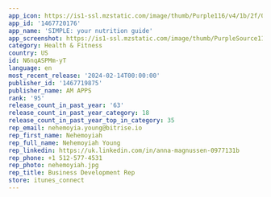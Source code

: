 ```yaml
---
app_icon: https://is1-ssl.mzstatic.com/image/thumb/Purple116/v4/1b/2f/0d/1b2f0d5c-5394-7ce3-4a87-6657d97107c7/AppIcon-0-0-1x_U007emarketing-0-5-0-85-220.png/1024x1024bb.png
app_id: '1467720176'
app_name: 'SIMPLE: your nutrition guide'
app_screenshot: https://is1-ssl.mzstatic.com/image/thumb/PurpleSource116/v4/0f/cd/19/0fcd19cd-2b84-2e48-11ef-09b368cafd65/f62965b2-0cd7-452b-8b10-5df4f1516448_ASO_DietFreeWeightLoss_v1_L_EN_01.jpg/1242x2688bb.png
category: Health & Fitness
country: US
id: N6nqASPMm-yT
language: en
most_recent_release: '2024-02-14T00:00:00'
publisher_id: '1467719875'
publisher_name: AM APPS
rank: '95'
release_count_in_past_year: '63'
release_count_in_past_year_category: 18
release_count_in_past_year_top_in_category: 35
rep_email: nehemoyia.young@bitrise.io
rep_first_name: Nehemoyiah
rep_full_name: Nehemoyiah Young
rep_linkedin: https://uk.linkedin.com/in/anna-magnussen-0977131b
rep_phone: +1 512-577-4531
rep_photo: nehemoyiah.jpg
rep_title: Business Development Rep
store: itunes_connect
---
```

